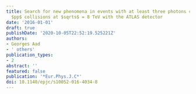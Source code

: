 ```yaml
---
title: Search for new phenomena in events with at least three photons collected in
  $pp$ collisions at $sqrts$ = 8 TeV with the ATLAS detector
date: '2016-01-01'
draft: true
publishDate: '2020-10-05T22:52:19.525221Z'
authors:
- Georges Aad
- ' others'
publication_types:
- 2
abstract: ''
featured: false
publication: '*Eur.Phys.J.C*'
doi: 10.1140/epjc/s10052-016-4034-8
---
```


